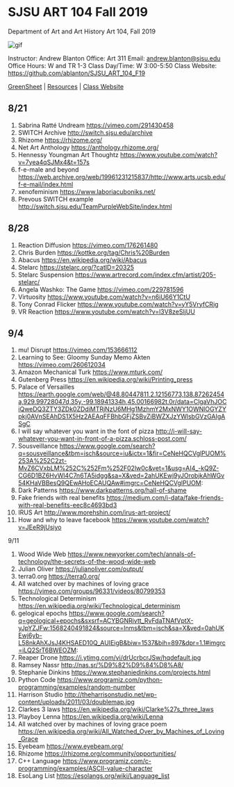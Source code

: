 **SJSU ART 104 Fall 2019**
======================
Department of Art and Art History
Art 104, Fall 2019

![gif](http://i.imgur.com/zdzDxsA.gif)

Instructor: Andrew Blanton
Office: Art 311
Email: andrew.blanton@sjsu.edu
Office Hours: W and TR 1-3
Class Day/Time: W 3:00-5:50
Class Website: https://github.com/ablanton/SJSU_ART_104_F19

[GreenSheet](https://github.com/ablanton/SJSU_ART_104_F19/blob/master/GREENSHEET.md)
| [Resources](https://github.com/ablanton/SJSU_ART_104_F19/blob/master/RESOURCES.md)
| [Class Website](https://github.com/ablanton/SJSU_ART_104_F19)

8/21
---------

1. Sabrina Ratté Undream https://vimeo.com/291430458
2. SWITCH Archive http://switch.sjsu.edu/archive
3. Rhizome https://rhizome.org/
4. Net Art Anthology https://anthology.rhizome.org/
5. Hennessy Youngman Art Thoughtz https://www.youtube.com/watch?v=7yea4qSJMx4&t=157s
6. f-e-male and beyond https://web.archive.org/web/19961231215837/http://www.arts.ucsb.edu/f-e-mail/index.html
7. xenofeminism https://www.laboriacuboniks.net/
8. Prevous SWITCH example http://switch.sjsu.edu/TeamPurpleWebSite/index.html

8/28
---------

1. Reaction Diffusion https://vimeo.com/176261480
2. Chris Burden https://kottke.org/tag/Chris%20Burden
3. Abacus https://en.wikipedia.org/wiki/Abacus
4. Stelarc https://stelarc.org/?catID=20325
5. Stelarc Suspension https://www.artrecord.com/index.cfm/artist/205-stelarc/
6. Angela Washko: The Game https://vimeo.com/229781596
7. Virtuosity https://www.youtube.com/watch?v=n6iU66Y1CtU
8. Tony Conrad Flicker https://www.youtube.com/watch?v=yY5VryfCRig
9. VR Reaction https://www.youtube.com/watch?v=l3V8zeSljUU

9/4
----------
1. mu! Disrupt https://vimeo.com/153666112
2. Learning to See: Gloomy Sunday Memo Akten https://vimeo.com/260612034
3. Amazon Mechanical Turk https://www.mturk.com/
5. Gutenberg Press https://en.wikipedia.org/wiki/Printing_press
6. Palace of Versailles https://earth.google.com/web/@48.80447811,2.12156773,138.87262454a,929.99728047d,35y,-99.18941334h,45.00166982t,0r/data=ClgaVhJOCiQweDQ3ZTY3ZDk0ZDdiMTRjNzU6MHg1MzhmY2MxNWY1OWNlOGYZYpkj0AVnSEAhDS1X5Hz2AEAqFFBhbGFjZSBvZiBWZXJzYWlsbGVzGAIgASgC
7. I will say whatever you want in the font of pizza http://i-will-say-whatever-you-want-in-front-of-a-pizza.schloss-post.com/
8. Sousveillance https://www.google.com/search?q=sousveillance&tbm=isch&source=iu&ictx=1&fir=CeNeHQCVglPUOM%253A%252C2zt-MvZ6CVxbLM%252C%252Fm%252F02lw0c&vet=1&usg=AI4_-kQ9Z-CG6D1BZ6HvWl4C7n6TA5idgg&sa=X&ved=2ahUKEwj9yJOrobjkAhWGv54KHaVBBesQ9QEwAHoECAUQAw#imgrc=CeNeHQCVglPUOM:
9. Dark Patterns https://www.darkpatterns.org/hall-of-shame
10. Fake friends with real benefits https://medium.com/i-data/fake-friends-with-real-benefits-eec8c4693bd3
11. IRUS Art http://www.morehshin.com/irus-art-project/
12. How and why to leave facebook https://www.youtube.com/watch?v=JEeR9jUsiyo

9/11
1. Wood Wide Web https://www.newyorker.com/tech/annals-of-technology/the-secrets-of-the-wood-wide-web
2. Julian Oliver https://julianoliver.com/output/
3. terra0.org https://terra0.org/
4. All watched over by machines of loving grace https://vimeo.com/groups/96331/videos/80799353
5. Technological Determinism https://en.wikipedia.org/wiki/Technological_determinism
6. gelogical epochs https://www.google.com/search?q=geological+epochs&sxsrf=ACYBGNRivtt_RvFdaTNAfVptX-yJpYZJFw:1568240491824&source=lnms&tbm=isch&sa=X&ved=0ahUKEwj6yb-L58nkAhXJsJ4KHSAED10Q_AUIEigB&biw=1537&bih=897&dpr=1.1#imgrc=iLQ2SrT6BWEOZM:
7. Reaper Drone https://i.ytimg.com/vi/drUcrbcrJSw/hqdefault.jpg
8. Ramsey Nassr http://nas.sr/%D9%82%D9%84%D8%A8/
9. Stephanie Dinkins https://www.stephaniedinkins.com/projects.html
10. Python Code https://www.programiz.com/python-programming/examples/random-number
11. Harrison Studio http://theharrisonstudio.net/wp-content/uploads/2011/03/doublemap.jpg
12. Clarkes 3 laws https://en.wikipedia.org/wiki/Clarke%27s_three_laws
13. Playboy Lenna https://en.wikipedia.org/wiki/Lenna
14. All watched over by machines of loving grace poem https://en.wikipedia.org/wiki/All_Watched_Over_by_Machines_of_Loving_Grace
15. Eyebeam https://www.eyebeam.org/
16. Rhizome https://rhizome.org/community/opportunities/
17. C++ Language https://www.programiz.com/c-programming/examples/ASCII-value-character
18. EsoLang List https://esolangs.org/wiki/Language_list
